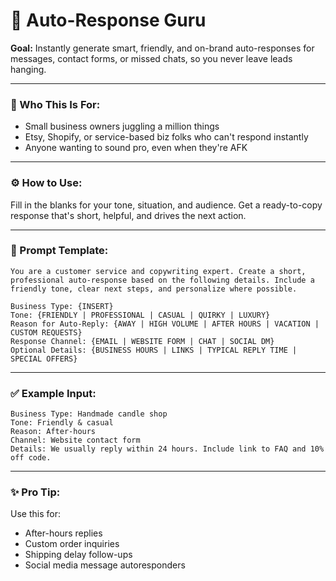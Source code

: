 # 🤖 Auto-Response Guru

**Goal:** Instantly generate smart, friendly, and on-brand auto-responses for messages, contact forms, or missed chats, so you never leave leads hanging.

---

### 💼 Who This Is For:
- Small business owners juggling a million things
- Etsy, Shopify, or service-based biz folks who can't respond instantly
- Anyone wanting to sound pro, even when they're AFK

---

### ⚙️ How to Use:
Fill in the blanks for your tone, situation, and audience. Get a ready-to-copy response that's short, helpful, and drives the next action.

---

### 🧠 Prompt Template:

```
You are a customer service and copywriting expert. Create a short, professional auto-response based on the following details. Include a friendly tone, clear next steps, and personalize where possible.

Business Type: {INSERT}
Tone: {FRIENDLY | PROFESSIONAL | CASUAL | QUIRKY | LUXURY}
Reason for Auto-Reply: {AWAY | HIGH VOLUME | AFTER HOURS | VACATION | CUSTOM REQUESTS}
Response Channel: {EMAIL | WEBSITE FORM | CHAT | SOCIAL DM}
Optional Details: {BUSINESS HOURS | LINKS | TYPICAL REPLY TIME | SPECIAL OFFERS}
```

---

### ✅️ Example Input:

```
Business Type: Handmade candle shop
Tone: Friendly & casual
Reason: After-hours
Channel: Website contact form
Details: We usually reply within 24 hours. Include link to FAQ and 10% off code.
```

---

### ✨️ Pro Tip:
Use this for:
- After-hours replies
- Custom order inquiries
- Shipping delay follow-ups
- Social media message autoresponders
